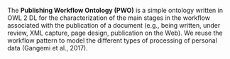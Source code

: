 The **Publishing Workflow Ontology (PWO)** is a simple ontology written in OWL 2 DL for the characterization of the main stages in the workflow associated with the publication of a document (e.g., being written, under review, XML capture, page design, publication on the Web). We reuse the workflow pattern to model the different types of processing of personal data (Gangemi et al., 2017).